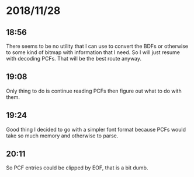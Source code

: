 # 2018/11/28

## 18:56

There seems to be no utility that I can use to convert the BDFs or otherwise
to some kind of bitmap with information that I need. So I will just resume
with decoding PCFs. That will be the best route anyway.

## 19:08

Only thing to do is continue reading PCFs then figure out what to do with
them.

## 19:24

Good thing I decided to go with a simpler font format because PCFs would take
so much memory and otherwise to parse.

## 20:11

So PCF entries could be clipped by EOF, that is a bit dumb.
